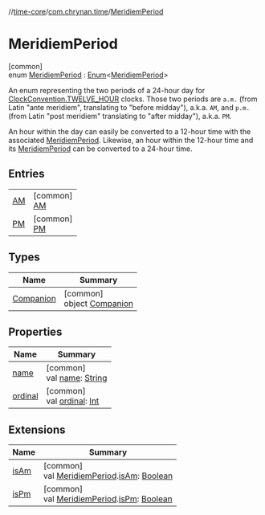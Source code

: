 //[time-core](../../../index.md)/[com.chrynan.time](../index.md)/[MeridiemPeriod](index.md)

# MeridiemPeriod

[common]\
enum [MeridiemPeriod](index.md) : [Enum](https://kotlinlang.org/api/latest/jvm/stdlib/kotlin/-enum/index.html)&lt;[MeridiemPeriod](index.md)&gt; 

An enum representing the two periods of a 24-hour day for [ClockConvention.TWELVE_HOUR](../-clock-convention/-t-w-e-l-v-e_-h-o-u-r/index.md) clocks. Those two periods are `a.m.` (from Latin &quot;ante meridiem&quot;, translating to &quot;before midday&quot;), a.k.a. `AM`, and `p.m.` (from Latin &quot;post meridiem&quot; translating to &quot;after midday&quot;), a.k.a. `PM`.

An hour within the day can easily be converted to a 12-hour time with the associated [MeridiemPeriod](index.md). Likewise, an hour within the 12-hour time and its [MeridiemPeriod](index.md) can be converted to a 24-hour time.

## Entries

| | |
|---|---|
| [AM](-a-m/index.md) | [common]<br>[AM](-a-m/index.md) |
| [PM](-p-m/index.md) | [common]<br>[PM](-p-m/index.md) |

## Types

| Name | Summary |
|---|---|
| [Companion](-companion/index.md) | [common]<br>object [Companion](-companion/index.md) |

## Properties

| Name | Summary |
|---|---|
| [name](-p-m/index.md#-372974862%2FProperties%2F-2124218425) | [common]<br>val [name](-p-m/index.md#-372974862%2FProperties%2F-2124218425): [String](https://kotlinlang.org/api/latest/jvm/stdlib/kotlin/-string/index.html) |
| [ordinal](-p-m/index.md#-739389684%2FProperties%2F-2124218425) | [common]<br>val [ordinal](-p-m/index.md#-739389684%2FProperties%2F-2124218425): [Int](https://kotlinlang.org/api/latest/jvm/stdlib/kotlin/-int/index.html) |

## Extensions

| Name | Summary |
|---|---|
| [isAm](../is-am.md) | [common]<br>val [MeridiemPeriod](index.md).[isAm](../is-am.md): [Boolean](https://kotlinlang.org/api/latest/jvm/stdlib/kotlin/-boolean/index.html) |
| [isPm](../is-pm.md) | [common]<br>val [MeridiemPeriod](index.md).[isPm](../is-pm.md): [Boolean](https://kotlinlang.org/api/latest/jvm/stdlib/kotlin/-boolean/index.html) |
